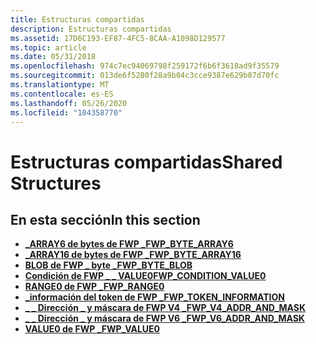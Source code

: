 ```yaml
---
title: Estructuras compartidas
description: Estructuras compartidas
ms.assetid: 17D6C193-EF87-4FC5-8CAA-A1098D129577
ms.topic: article
ms.date: 05/31/2018
ms.openlocfilehash: 974c7ec94069798f259172f6b6f3618ad9f35579
ms.sourcegitcommit: 013de6f5280f28a9b04c3cce9387e629b07d70fc
ms.translationtype: MT
ms.contentlocale: es-ES
ms.lasthandoff: 05/26/2020
ms.locfileid: "104358770"
---
```

# <a name="shared-structures"></a><span data-ttu-id="b6ea5-103">Estructuras compartidas</span><span class="sxs-lookup"><span data-stu-id="b6ea5-103">Shared Structures</span></span>

## <a name="in-this-section"></a><span data-ttu-id="b6ea5-104">En esta sección</span><span class="sxs-lookup"><span data-stu-id="b6ea5-104">In this section</span></span>

-   [<span data-ttu-id="b6ea5-105">**\_ARRAY6 de bytes de FWP \_**</span><span class="sxs-lookup"><span data-stu-id="b6ea5-105">**FWP\_BYTE\_ARRAY6**</span></span>](/windows/win32/api/fwptypes/ns-fwptypes-fwp_byte_array6)
-   [<span data-ttu-id="b6ea5-106">**\_ARRAY16 de bytes de FWP \_**</span><span class="sxs-lookup"><span data-stu-id="b6ea5-106">**FWP\_BYTE\_ARRAY16**</span></span>](/windows/desktop/api/Fwptypes/ns-fwptypes-fwp_byte_array16)
-   [<span data-ttu-id="b6ea5-107">**BLOB de FWP \_ byte \_**</span><span class="sxs-lookup"><span data-stu-id="b6ea5-107">**FWP\_BYTE\_BLOB**</span></span>](/windows/desktop/api/Fwptypes/ns-fwptypes-fwp_byte_blob)
-   [<span data-ttu-id="b6ea5-108">**Condición de FWP \_ \_ VALUE0**</span><span class="sxs-lookup"><span data-stu-id="b6ea5-108">**FWP\_CONDITION\_VALUE0**</span></span>](/windows/desktop/api/Fwptypes/ns-fwptypes-fwp_condition_value0)
-   [<span data-ttu-id="b6ea5-109">**RANGE0 de FWP \_**</span><span class="sxs-lookup"><span data-stu-id="b6ea5-109">**FWP\_RANGE0**</span></span>](/windows/desktop/api/Fwptypes/ns-fwptypes-fwp_range0)
-   [<span data-ttu-id="b6ea5-110">**\_información del token de FWP \_**</span><span class="sxs-lookup"><span data-stu-id="b6ea5-110">**FWP\_TOKEN\_INFORMATION**</span></span>](/windows/desktop/api/Fwptypes/ns-fwptypes-fwp_token_information)
-   [<span data-ttu-id="b6ea5-111">**\_ \_ Dirección \_ y máscara de FWP V4 \_**</span><span class="sxs-lookup"><span data-stu-id="b6ea5-111">**FWP\_V4\_ADDR\_AND\_MASK**</span></span>](/windows/desktop/api/Fwptypes/ns-fwptypes-fwp_v4_addr_and_mask)
-   [<span data-ttu-id="b6ea5-112">**\_ \_ Dirección \_ y máscara de FWP V6 \_**</span><span class="sxs-lookup"><span data-stu-id="b6ea5-112">**FWP\_V6\_ADDR\_AND\_MASK**</span></span>](/windows/desktop/api/Fwptypes/ns-fwptypes-fwp_v6_addr_and_mask)
-   [<span data-ttu-id="b6ea5-113">**VALUE0 de FWP \_**</span><span class="sxs-lookup"><span data-stu-id="b6ea5-113">**FWP\_VALUE0**</span></span>](/windows/desktop/api/Fwptypes/ns-fwptypes-fwp_value0)

 

 





